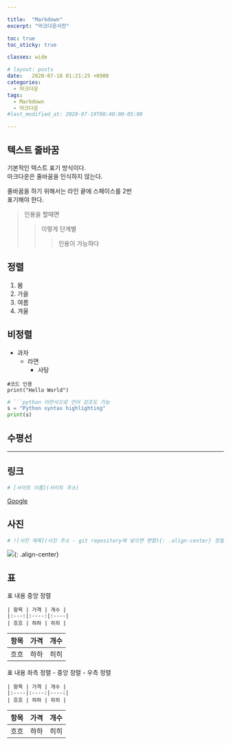```yaml
---

title:  "Markdown"
excerpt: "마크다운사전"

toc: true
toc_sticky: true

classes: wide

# layout: posts
date:   2020-07-18 01:21:25 +0900
categories: 
  - 마크다운
tags: 
  - Markdown
  - 마크다운
#last_modified_at: 2020-07-19T00:40:00-05:00

---
```


## 텍스트 줄바꿈
기본적인 텍스트 표기 방식이다.  
마크다운은 줄바꿈을 인식하지 않는다.  

줄바꿈을 하기 위해서는 라인 끝에 스페이스를 2번  
표기해야 한다.

> 인용을 할때면 
>> 이렇게 단계별
>>> 인용이 가능하다

## 정렬
1. 봄
2. 가을
3. 여름
4. 겨울

## 비정렬
* 과자
  * 라면 
    * 사탕

```
#코드 인용
print("Hello World")
```

```python
# ```python 이런식으로 언어 강조도 가능
s = "Python syntax highlighting"
print(s)
```

## 수평선
*** 

## 링크
```python
# [사이트 이름](사이트 주소)
```

[Google](https://google.com)

## 사진

```python
# ![사진 제목](사진 주소 - git repository에 넣으면 편함){: .align-center} 정렬도 가능
```

![](https://giblesdeepmind.github.io/assets/images/testimages/jjanggu.jpg){: .align-center}


## 표

표 내용 중앙 정렬
```
| 항목 | 가격 | 개수 |
|:---:|:----:|:----|
| 흐흐 | 하하 | 히히 |
```

| 항목 | 가격 | 개수 |
|:---:|:----:|:----|
| 흐흐 | 하하 | 히히 |

표 내용 좌측 정렬 - 중앙 정렬 - 우측 정렬
```
| 항목 | 가격 | 개수 |
|:----|:----:|----:|
| 흐흐 | 하하 | 히히 |
```

| 항목 | 가격 | 개수 |
|:----|:----:|----:|
| 흐흐 | 하하 | 히히 |

